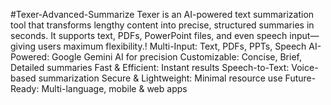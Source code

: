 #Texer-Advanced-Summarize
Texer is an AI-powered text summarization tool that transforms lengthy content into precise, structured summaries in seconds. It supports text, PDFs, PowerPoint files, and even speech input—giving users maximum flexibility.!
Multi-Input: Text, PDFs, PPTs, Speech
AI-Powered: Google Gemini AI for precision
Customizable: Concise, Brief, Detailed summaries
Fast & Efficient: Instant results
Speech-to-Text: Voice-based summarization
Secure & Lightweight: Minimal resource use
Future-Ready: Multi-language, mobile & web apps
